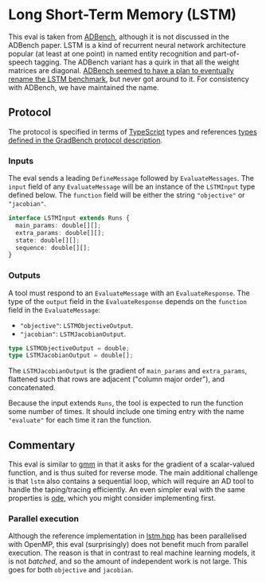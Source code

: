 # Long Short-Term Memory (LSTM)

This eval is taken from [ADBench][], although it is not discussed in the ADBench
paper. LSTM is a kind of recurrent neural network architecture popular (at least
at one point) in named entity recognition and part-of-speech tagging. The
ADBench variant has a quirk in that all the weight matrices are diagonal.
[ADBench seemed to have a plan to eventually rename the LSTM benchmark][rename],
but never got around to it. For consistency with ADBench, we have maintained the
name.

## Protocol

The protocol is specified in terms of [TypeScript][] types and references [types
defined in the GradBench protocol description][protocol].

### Inputs

The eval sends a leading `DefineMessage` followed by `EvaluateMessages`. The
`input` field of any `EvaluateMessage` will be an instance of the `LSTMInput`
type defined below. The `function` field will be either the string `"objective"`
or `"jacobian"`.

```typescript
interface LSTMInput extends Runs {
  main_params: double[][];
  extra_params: double[][];
  state: double[][];
  sequence: double[][];
}
```

### Outputs

A tool must respond to an `EvaluateMessage` with an `EvaluateResponse`. The type
of the `output` field in the `EvaluateResponse` depends on the `function` field
in the `EvaluateMessage`:

- `"objective"`: `LSTMObjectiveOutput`.
- `"jacobian"`: `LSTMJacobianOutput`.

```typescript
type LSTMObjectiveOutput = double;
type LSTMJacobianOutput = double[];
```

The `LSTMJacobianOutput` is the gradient of `main_params` and `extra_params`,
flattened such that rows are adjacent ("column major order"), and concatenated.

Because the input extends `Runs`, the tool is expected to run the function some
number of times. It should include one timing entry with the name `"evaluate"`
for each time it ran the function.

## Commentary

This eval is similar to [gmm][] in that it asks for the gradient of a
scalar-valued function, and is thus suited for reverse mode. The main additional
challenge is that `lstm` also contains a sequential loop, which will require an
AD tool to handle the taping/tracing efficiently. An even simpler eval with the
same properties is [ode][], which you might consider implementing first.

### Parallel execution

Although the reference implementation in [lstm.hpp][] has been parallelised with
OpenMP, this eval (surprisingly) does not benefit much from parallel execution.
The reason is that in contrast to real machine learning models, it is not
_batched_, and so the amount of independent work is not large. This goes for
both `objective` and `jacobian`.

[adbench]: https://github.com/microsoft/ADBench
[protocol]: /CONTRIBUTING.md#types
[rename]:
  https://github.com/microsoft/ADBench/blob/38cb7931303a830c3700ca36ba9520868327ac87/ADBench/plot_graphs.py#L89-L92
[typescript]: https://www.typescriptlang.org/
[gmm]: /evals/gmm
[ode]: /evals/ode
[lstm.hpp]: /cpp/gradbench/evals/lstm.hpp

